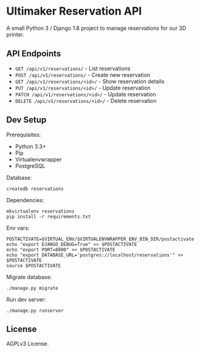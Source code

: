 # Ultimaker Reservation API

A small Python 3 / Django 1.8 project to manage reservations for our 3D printer.


## API Endpoints

- `GET /api/v1/reservations/` - List reservations
- `POST /api/v1/reservations/` - Create new reservation
- `GET /api/v1/reservations/<id>/` - Show reservation details
- `PUT /api/v1/reservations/<id>/` - Update reservation
- `PATCH /api/v1/reservations/<id>/` - Update reservation
- `DELETE /api/v1/reservations/<id>/` - Delete reservation


## Dev Setup

Prerequisites:

- Python 3.3+
- Pip
- Virtualenvwrapper
- PostgreSQL

Database:

    createdb reservations

Dependencies:

    mkvirtualenv reservations
    pip install -r requirements.txt

Env vars:

    POSTACTIVATE=$VIRTUAL_ENV/$VIRTUALENVWRAPPER_ENV_BIN_DIR/postactivate
    echo "export DJANGO_DEBUG=True" >> $POSTACTIVATE
    echo "export PORT=8000" >> $POSTACTIVATE
    echo "export DATABASE_URL='postgres://localhost/reservations'" >> $POSTACTIVATE
    source $POSTACTIVATE

Migrate database:

    ./manage.py migrate

Run dev server:

    ./manage.py runserver

## License

AGPLv3 License.
